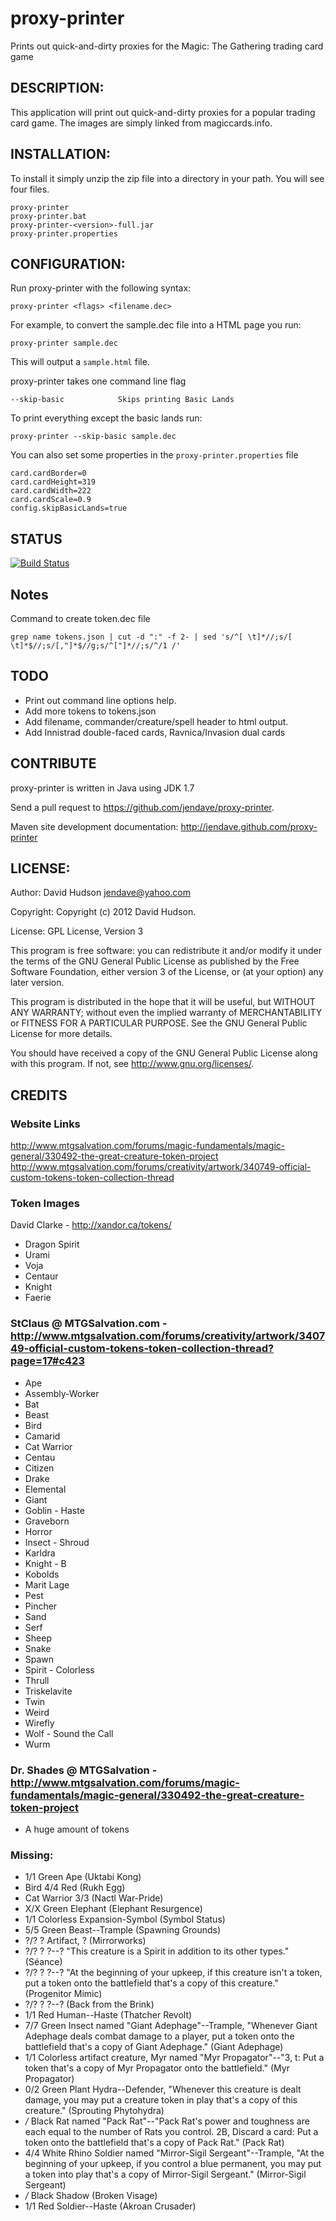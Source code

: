 proxy-printer
=============

Prints out quick-and-dirty proxies for the Magic: The Gathering trading card game

## DESCRIPTION:

This application will print out quick-and-dirty proxies for a popular trading card game.
The images are simply linked from magiccards.info.

## INSTALLATION:

To install it simply unzip the zip file into a directory in your path.
You will see four files.

    proxy-printer
    proxy-printer.bat
    proxy-printer-<version>-full.jar
    proxy-printer.properties

## CONFIGURATION:

Run proxy-printer with the following syntax:

    proxy-printer <flags> <filename.dec>

For example, to convert the sample.dec file into a HTML page you run:

    proxy-printer sample.dec
This will output a `sample.html` file.

proxy-printer takes one command line flag

    --skip-basic            Skips printing Basic Lands

To print everything except the basic lands run:

    proxy-printer --skip-basic sample.dec

You can also set some properties in the `proxy-printer.properties` file

    card.cardBorder=0
    card.cardHeight=319
    card.cardWidth=222
    card.cardScale=0.9
    config.skipBasicLands=true

## STATUS
[![Build Status](https://travis-ci.org/jendave/proxy-printer.png?branch=master)](https://travis-ci.org/jendave/proxy-printer)

## Notes
Command to create token.dec file

    grep name tokens.json | cut -d ":" -f 2- | sed 's/^[ \t]*//;s/[ \t]*$//;s/[,"]*$//g;s/^["]*//;s/^/1 /'

## TODO
* Print out command line options help.
* Add more tokens to tokens.json
* Add filename, commander/creature/spell header to html output.
* Add Innistrad double-faced cards, Ravnica/Invasion dual cards

## CONTRIBUTE

proxy-printer is written in Java using JDK 1.7

Send a pull request to <https://github.com/jendave/proxy-printer>.

Maven site development documentation:
<http://jendave.github.com/proxy-printer>

## LICENSE:

Author: David Hudson <jendave@yahoo.com>

Copyright: Copyright (c) 2012 David Hudson.

License: GPL License, Version 3

This program is free software: you can redistribute it and/or modify
it under the terms of the GNU General Public License as published by
the Free Software Foundation, either version 3 of the License, or
(at your option) any later version.

This program is distributed in the hope that it will be useful,
but WITHOUT ANY WARRANTY; without even the implied warranty of
MERCHANTABILITY or FITNESS FOR A PARTICULAR PURPOSE.  See the
GNU General Public License for more details.

You should have received a copy of the GNU General Public License
along with this program.  If not, see <http://www.gnu.org/licenses/>.

## CREDITS
### Website Links
http://www.mtgsalvation.com/forums/magic-fundamentals/magic-general/330492-the-great-creature-token-project
http://www.mtgsalvation.com/forums/creativity/artwork/340749-official-custom-tokens-token-collection-thread
### Token Images
David Clarke - http://xandor.ca/tokens/

* Dragon Spirit
* Urami
* Voja
* Centaur
* Knight
* Faerie

### StClaus @ MTGSalvation.com - http://www.mtgsalvation.com/forums/creativity/artwork/340749-official-custom-tokens-token-collection-thread?page=17#c423
* Ape
* Assembly-Worker
* Bat
* Beast
* Bird
* Camarid
* Cat Warrior
* Centau
* Citizen
* Drake
* Elemental
* Giant
* Goblin - Haste
* Graveborn
* Horror
* Insect - Shroud
* Karldra
* Knight - B
* Kobolds
* Marit Lage
* Pest
* Pincher
* Sand
* Serf
* Sheep
* Snake
* Spawn
* Spirit - Colorless
* Thrull
* Triskelavite
* Twin
* Weird
* Wirefly
* Wolf - Sound the Call
* Wurm

### Dr. Shades @ MTGSalvation - http://www.mtgsalvation.com/forums/magic-fundamentals/magic-general/330492-the-great-creature-token-project
* A huge amount of tokens

### Missing:
* 1/1 Green Ape (Uktabi Kong)
* Bird 4/4 Red (Rukh Egg)
* Cat Warrior 3/3 (Nactl War-Pride)
* X/X Green Elephant (Elephant Resurgence)
* 1/1 Colorless Expansion-Symbol (Symbol Status)
* 5/5 Green Beast--Trample (Spawning Grounds)
* ?/? ? Artifact, ? (Mirrorworks)
* ?/? ? ?--? "This creature is a Spirit in addition to its other types." (Séance)
* ?/? ? ?--? "At the beginning of your upkeep, if this creature isn't a token, put a token onto the battlefield that's a copy of this creature." (Progenitor Mimic)
* ?/? ? ?--? (Back from the Brink) 
* 1/1 Red Human--Haste (Thatcher Revolt)
* 7/7 Green Insect named "Giant Adephage"--Trample, "Whenever Giant Adephage deals combat damage to a player, put a token onto the battlefield that's a copy of Giant Adephage." (Giant Adephage)
* 1/1 Colorless artifact creature, Myr named "Myr Propagator"--"3, t: Put a token that's a copy of Myr Propagator onto the battlefield." (Myr Propagator)
* 0/2 Green Plant Hydra--Defender, "Whenever this creature is dealt damage, you may put a creature token in play that's a copy of this creature." (Sprouting Phytohydra)
* */* Black Rat named "Pack Rat"--"Pack Rat's power and toughness are each equal to the number of Rats you control. 2B, Discard a card: Put a token onto the battlefield that's a copy of Pack Rat." (Pack Rat)
* 4/4 White Rhino Soldier named "Mirror-Sigil Sergeant"--Trample, "At the beginning of your upkeep, if you control a blue permanent, you may put a token into play that's a copy of Mirror-Sigil Sergeant." (Mirror-Sigil Sergeant)
* */* Black Shadow (Broken Visage)
* 1/1 Red Soldier--Haste (Akroan Crusader) 




